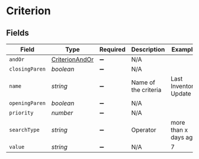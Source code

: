 # Criterion


## Fields

| Field                                                   | Type                                                    | Required                                                | Description                                             | Example                                                 |
| ------------------------------------------------------- | ------------------------------------------------------- | ------------------------------------------------------- | ------------------------------------------------------- | ------------------------------------------------------- |
| `andOr`                                                 | [CriterionAndOr](../../models/shared/criterionandor.md) | :heavy_minus_sign:                                      | N/A                                                     |                                                         |
| `closingParen`                                          | *boolean*                                               | :heavy_minus_sign:                                      | N/A                                                     |                                                         |
| `name`                                                  | *string*                                                | :heavy_minus_sign:                                      | Name of the criteria                                    | Last Inventory Update                                   |
| `openingParen`                                          | *boolean*                                               | :heavy_minus_sign:                                      | N/A                                                     |                                                         |
| `priority`                                              | *number*                                                | :heavy_minus_sign:                                      | N/A                                                     |                                                         |
| `searchType`                                            | *string*                                                | :heavy_minus_sign:                                      | Operator                                                | more than x days ago                                    |
| `value`                                                 | *string*                                                | :heavy_minus_sign:                                      | N/A                                                     | 7                                                       |